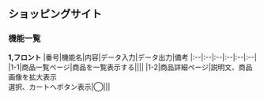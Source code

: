 ## ショッピングサイト
### 機能一覧
**1,フロント**
|番号|機能名|内容|データ入力|データ出力|備考
|:--|:--|:--|:--|:--|:--|
|1-1|商品一覧ページ|商品を一覧表示する||||
|1-2|商品詳細ページ|説明文、商品画像を拡大表示<br>選択、カートへボタン表示|◯|||
